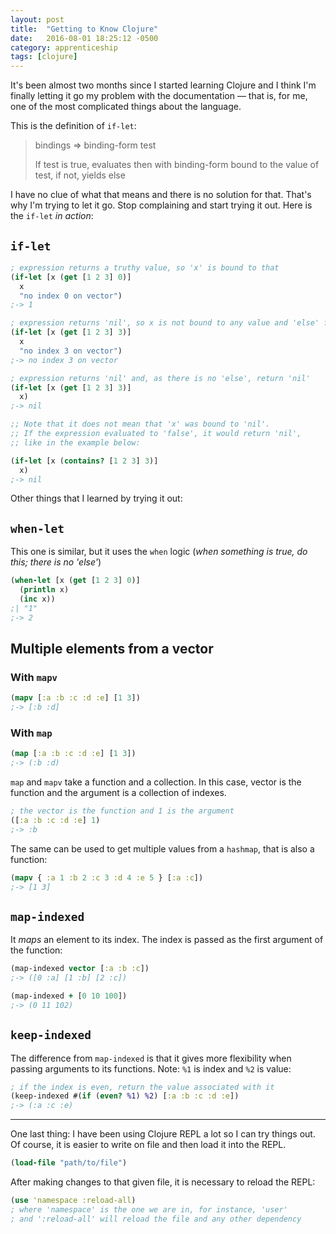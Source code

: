 ```yaml
---
layout: post
title:  "Getting to Know Clojure"
date:   2016-08-01 18:25:12 -0500
category: apprenticeship
tags: [clojure]
---
```


It's been almost two months since I started learning Clojure and I think I'm finally letting it go my problem with the documentation &mdash; that is, for me, one of the most complicated things about the language. <!--more-->

This is the definition of `if-let`:

> bindings => binding-form test
>
> If test is true, evaluates then with binding-form bound to the value of test, if not, yields else

I have no clue of what that means and there is no solution for that. That's why I'm trying to let it go. Stop complaining and start trying it out. Here is the `if-let` *in action*:

## `if-let`

```clojure
; expression returns a truthy value, so 'x' is bound to that
(if-let [x (get [1 2 3] 0)]
  x
  "no index 0 on vector")
;-> 1

; expression returns 'nil', so x is not bound to any value and 'else' form is evaluated
(if-let [x (get [1 2 3] 3)]
  x
  "no index 3 on vector")
;-> no index 3 on vector

; expression returns 'nil' and, as there is no 'else', return 'nil'
(if-let [x (get [1 2 3] 3)]
  x)
;-> nil

;; Note that it does not mean that 'x' was bound to 'nil'.
;; If the expression evaluated to 'false', it would return 'nil',
;; like in the example below:

(if-let [x (contains? [1 2 3] 3)]
  x)
;-> nil
```

Other things that I learned by trying it out:

## `when-let`

This one is similar, but it uses the `when` logic (*when something is true, do this; there is no 'else'*)

```clojure
(when-let [x (get [1 2 3] 0)]
  (println x)
  (inc x))
;| "1"
;-> 2
```

## Multiple elements from a vector

### With `mapv`

```clojure
(mapv [:a :b :c :d :e] [1 3])
;-> [:b :d]
```

### With `map`

```clojure
(map [:a :b :c :d :e] [1 3])
;-> (:b :d)
```

`map` and `mapv` take a function and a collection. In this case, vector is the function and the argument is a collection of indexes.


```clojure
; the vector is the function and 1 is the argument
([:a :b :c :d :e] 1)
;-> :b
```

The same can be used to get multiple values from a `hashmap`, that is also a function:

```clojure
(mapv { :a 1 :b 2 :c 3 :d 4 :e 5 } [:a :c])
;-> [1 3]
```

## `map-indexed`

It *maps* an element to its index. The index is passed as the first argument of the function:

```clojure
(map-indexed vector [:a :b :c])
;-> ([0 :a] [1 :b] [2 :c])

(map-indexed + [0 10 100])
;-> (0 11 102)
```

## `keep-indexed`

The difference from `map-indexed` is that it gives more flexibility when passing arguments to its functions. Note: `%1` is index and `%2` is value:

```clojure
; if the index is even, return the value associated with it
(keep-indexed #(if (even? %1) %2) [:a :b :c :d :e])
;-> (:a :c :e)
```

***

One last thing: I have been using Clojure REPL a lot so I can try things out. Of course, it is easier to write on file and then load it into the REPL.

```clojure
(load-file "path/to/file")
```

After making changes to that given file, it is necessary to reload the REPL:

```clojure
(use 'namespace :reload-all)
; where 'namespace' is the one we are in, for instance, 'user'
; and ':reload-all' will reload the file and any other dependency
```
